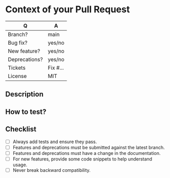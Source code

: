 # Context of your Pull Request

| Q             | A                                                                                                                         |
| ------------- | ------------------------------------------------------------------------------------------------------------------------- |
| Branch?       | main                                                                                                                      |
| Bug fix?      | yes/no                                                                                                                    |
| New feature?  | yes/no <!-- documenation required for new features -->                                                                    |
| Deprecations? | yes/no                                                                                                                    |
| Tickets       | Fix #... <!-- prefix each issue number with "Fix #", no need to create an issue if none exists, explain below instead --> |
| License       | MIT                                                                                                                       |

## Description

<!--
    Replace this notice by a short README for your feature/bugfix.
    This will help reviewers and should be a good start for the documentation.
-->

## How to test?

<!--
    So that the reviewers can be the most effective, do not hesitate to tell us how to test.

    Additionally:
      - setting up a demo could be really easy to test your code
      - a simple explanation to locally test the problem and the solution
-->

## Checklist

- [ ] Always add tests and ensure they pass.
- [ ] Features and deprecations must be submitted against the latest branch.
- [ ] Features and deprecations must have a change in the documentation.
- [ ] For new features, provide some code snippets to help understand usage.
- [ ] Never break backward compatibility.
